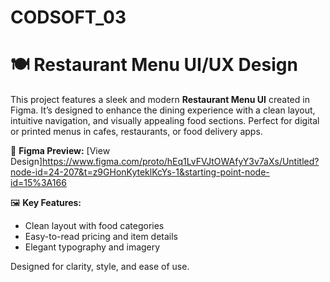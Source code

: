 # CODSOFT_03
# 🍽️ Restaurant Menu UI/UX Design

This project features a sleek and modern **Restaurant Menu UI** created in Figma. It’s designed to enhance the dining experience with a clean layout, intuitive navigation, and visually appealing food sections. Perfect for digital or printed menus in cafes, restaurants, or food delivery apps.

🔗 **Figma Preview:** [View Design]https://www.figma.com/proto/hEq1LvFVJtOWAfyY3v7aXs/Untitled?node-id=24-207&t=z9GHonKyteklKcYs-1&starting-point-node-id=15%3A166

🖼️ **Key Features:**
- Clean layout with food categories
- Easy-to-read pricing and item details
- Elegant typography and imagery

Designed for clarity, style, and ease of use.
